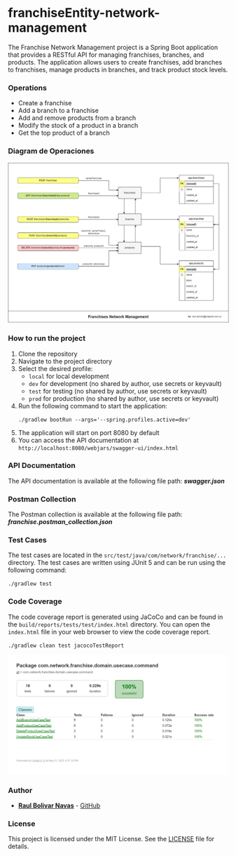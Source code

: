 # franchiseEntity-network-management

The Franchise Network Management project is a Spring Boot application that provides a RESTful API for managing franchises, branches, and products. The application allows users to create franchises, add branches to franchises, manage products in branches, and track product stock levels.

### Operations

- Create a franchise
- Add a branch to a franchise
- Add and remove products from a branch
- Modify the stock of a product in a branch
- Get the top product of a branch

### Diagram de Operaciones

![franchises-network.drawio.png](franchises-network.drawio.png)

### How to run the project

1. Clone the repository
2. Navigate to the project directory
3. Select the desired profile:
   - `local` for local development
   - `dev` for development (no shared by author, use secrets or keyvault)
   - `test` for testing (no shared by author, use secrets or keyvault)
   - `prod` for production (no shared by author, use secrets or keyvault)
4. Run the following command to start the application:
   ```
   ./gradlew bootRun --args='--spring.profiles.active=dev'
   ```
5. The application will start on port 8080 by default
6. You can access the API documentation at `http://localhost:8080/webjars/swagger-ui/index.html`


### API Documentation

The API documentation is available at the following file path: ***swagger.json***

### Postman Collection

The Postman collection is available at the following file path: ***franchise.postman_collection.json***

### Test Cases

The test cases are located in the `src/test/java/com/network/franchise/...` directory. The test cases are written using JUnit 5 and can be run using the following command:
```
./gradlew test
```

### Code Coverage

The code coverage report is generated using JaCoCo and can be found in the `build/reports/tests/test/index.html` directory. You can open the `index.html` file in your web browser to view the code coverage report.
```
./gradlew clean test jacocoTestReport
```
![jococo-report.png](jococo-report.png)

### Author

- **[Raul Bolivar Navas](https://www.linkedin.com/in/rasysbox)** - [GitHub](https://github.com/raulrobinson/franchise-network-management)

### License

This project is licensed under the MIT License. See the [LICENSE](LICENSE) file for details.
